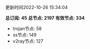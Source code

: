 更新时间2022-10-26 15:34:04

**总订阅: 45**
**总节点: 2197**
**有效节点: 334**
- trojan节点: 58
- ss节点: 149
- v2ray节点: 127
